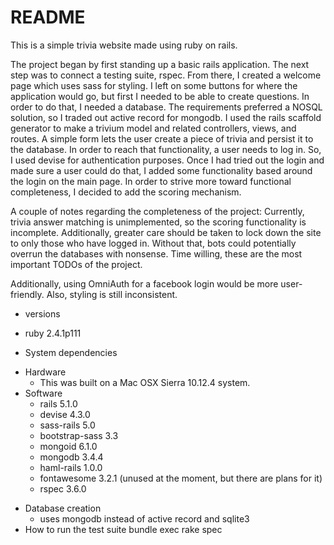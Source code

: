 # README

This is a simple trivia website made using ruby on rails.

The project began by first standing up a basic rails application.
The next step was to connect a testing suite, rspec.
From there, I created a welcome page which uses sass for styling. I left on some buttons for where the application would go, but first I needed to be able to create questions.
In order to do that, I needed a database. The requirements preferred a NOSQL solution, so I traded out active record for mongodb.
I used the rails scaffold generator to make a trivium model and related controllers, views, and routes.
A simple form lets the user create a piece of trivia and persist it to the database.
In order to reach that functionality, a user needs to log in. So, I used devise for authentication purposes.
Once I had tried out the login and made sure a user could do that, I added some functionality based around the login on the main page.
In order to strive more toward functional completeness, I decided to add the scoring mechanism.

A couple of notes regarding the completeness of the project:
Currently, trivia answer matching is unimplemented, so the scoring functionality is incomplete. Additionally, greater care should be taken to lock down the site to only those who have logged in. Without that, bots could potentially overrun the databases with nonsense. Time willing, these are the most important TODOs of the project.

Additionally, using OmniAuth for a facebook login would be more user-friendly. Also, styling is still inconsistent.

* versions
- ruby 2.4.1p111

* System dependencies
- Hardware
  - This was built on a Mac OSX Sierra 10.12.4 system.
- Software
  - rails 5.1.0
  - devise 4.3.0
  - sass-rails 5.0
  - bootstrap-sass 3.3
  - mongoid 6.1.0
  - mongodb 3.4.4
  - haml-rails 1.0.0
  - fontawesome 3.2.1 (unused at the moment, but there are plans for it)
  - rspec 3.6.0

* Database creation
  - uses mongodb instead of active record and sqlite3
* How to run the test suite
  bundle exec rake spec
